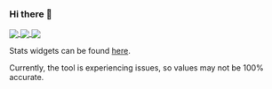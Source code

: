 ### Hi there 👋

<a href="https://github.com/anuraghazra/github-readme-stats">
  <img align="center" src="https://github-readme-stats-bruncky.vercel.app/api?username=bruncky&count_private=true&include_all_commits=true&show_icons=true&hide_border=true&theme=dracula" />
</a>
<a href="https://github.com/anuraghazra/github-readme-stats">
  <img align="center" src="https://github-readme-stats-bruncky.vercel.app/api/wakatime?username=bruncky&count_private=true&custom_title=Bruncky%27s%20Coding%20Time%20(Last%207%20Days)&show_icons=true&hide_border=true&layout=compact&theme=dracula" />
</a>
<a href="https://github.com/anuraghazra/github-readme-stats">
  <img align="center" src="https://github-readme-stats-bruncky.vercel.app/api/top-langs/?username=bruncky&count_private=true&custom_title=Bruncky%27s%20Most%20Used%20Languages&hide=ruby&hide_border=true&layout=compact&theme=dracula" />
</a>

<br>

Stats widgets can be found [here](https://github.com/anuraghazra/github-readme-stats).

Currently, the tool is experiencing issues, so values may not be 100% accurate.
